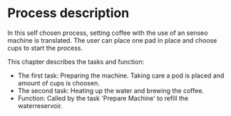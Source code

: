 # Process description

In this self chosen process, setting coffee with the use of an senseo machine is translated.
The user can place one pad in place and choose cups to start the process.  

This chapter describes the tasks and function:
- The first task: Preparing the machine. Taking care a pod is placed and amount of cups is choosen. 
- The second task: Heating up the water and brewing the coffee.
- Function: Called by the task 'Prepare Machine' to refill the waterreservoir.